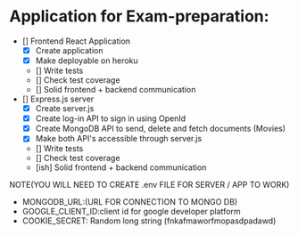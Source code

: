 Application for Exam-preparation:
=================================
- []  Frontend React Application
    - [x] Create application
    - [x] Make deployable on heroku
    - [] Write tests
    - [] Check test coverage
    - [] Solid frontend + backend communication
- [] Express.js server
  - [x] Create server.js
  - [x] Create log-in API to sign in using OpenId
  - [x] Create MongoDB API to send, delete and fetch documents (Movies)
  - [x] Make both API's accessible through server.js
  - [] Write tests
  - [] Check test coverage
  - [ish] Solid frontend + backend communication

NOTE(YOU WILL NEED TO CREATE .env FILE FOR SERVER / APP TO WORK)
- MONGODB_URL:(URL FOR CONNECTION TO MONGO DB)
- GOOGLE_CLIENT_ID:client id for google developer platform
- COOKIE_SECRET: Random long string (fnkafmaworfmopasdpadawd)
